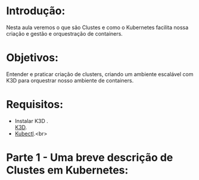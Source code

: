 # Introdução:<br>
Nesta aula veremos o que são Clustes e como o Kubernetes facilita nossa criação e gestão e orquestração de containers.

# Objetivos:<br>
Entender e praticar criação de clusters, criando um ambiente escalável com K3D para orquestrar nosso ambiente de containers.

# Requisitos:<br>
* Instalar K3D .<br>
  [K3D](https://k3d.io/v5.6.3/).
* [Kubectl]([https://learn.microsoft.com/en-us/windows/dev-environment/javascript/nodejs-on-wsl](https://kubernetes.io/pt-br/docs/tasks/tools/)).<br>

# Parte 1 - Uma breve descrição de Clustes em Kubernetes:<br>






















